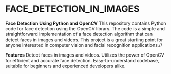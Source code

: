 # FACE_DETECTION_IN_IMAGES
**Face Detection Using Python and OpenCV**
This repository contains Python code for face detection using the OpenCV library. The code is a simple and straightforward implementation of a face detection algorithm that can detect faces in images and videos. This project is a great starting point for anyone interested in computer vision and facial recognition applications.//

**Features**
Detect faces in images and videos.
Utilizes the power of OpenCV for efficient and accurate face detection.
Easy-to-understand codebase, suitable for beginners and experienced developers alike.
